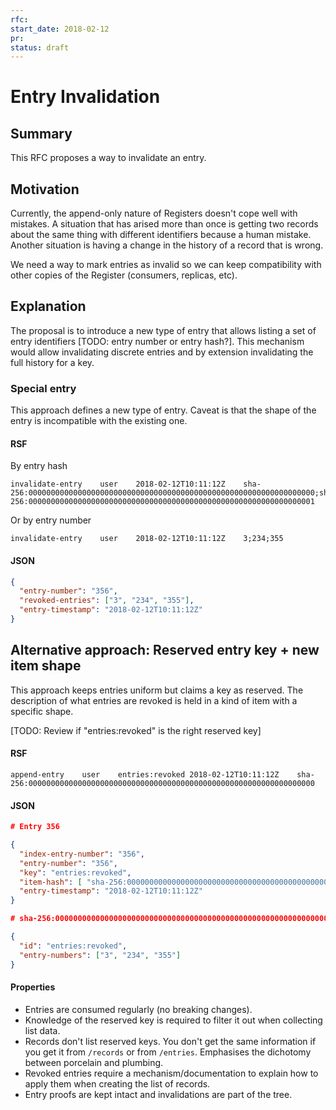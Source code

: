 ```yaml
---
rfc:
start_date: 2018-02-12
pr:
status: draft
---
```


# Entry Invalidation

## Summary

This RFC proposes a way to invalidate an entry.


## Motivation

Currently, the append-only nature of Registers doesn't cope well with
mistakes. A situation that has arised more than once is getting two records
about the same thing with different identifiers because a human mistake.
Another situation is having a change in the history of a record that is wrong.

We need a way to mark entries as invalid so we can keep compatibility with
other copies of the Register (consumers, replicas, etc).

## Explanation

The proposal is to introduce a new type of entry that allows listing a set of
entry identifiers [TODO: entry number or entry hash?].  This mechanism would
allow invalidating discrete entries and by extension invalidating the full
history for a key.


### Special entry

This approach defines a new type of entry. Caveat is that the shape of the
entry is incompatible with the existing one.

#### RSF

By entry hash

```
invalidate-entry	user	2018-02-12T10:11:12Z	sha-256:0000000000000000000000000000000000000000000000000000000000000000;sha-256:0000000000000000000000000000000000000000000000000000000000000001
```

Or by entry number

```
invalidate-entry	user	2018-02-12T10:11:12Z	3;234;355
```

#### JSON

```json
{
  "entry-number": "356",
  "revoked-entries": ["3", "234", "355"],
  "entry-timestamp": "2018-02-12T10:11:12Z"
}
```


## Alternative approach: Reserved entry key + new item shape

This approach keeps entries uniform but claims a key as reserved. The
description of what entries are revoked is held in a kind of item with a
specific shape.

[TODO: Review if "entries:revoked" is the right reserved key]

#### RSF

```
append-entry	user	entries:revoked	2018-02-12T10:11:12Z	sha-256:0000000000000000000000000000000000000000000000000000000000000000
```

#### JSON

```json
# Entry 356

{
  "index-entry-number": "356",
  "entry-number": "356",
  "key": "entries:revoked",
  "item-hash": [ "sha-256:0000000000000000000000000000000000000000000000000000000000000000"],
  "entry-timestamp": "2018-02-12T10:11:12Z"
}

# sha-256:0000000000000000000000000000000000000000000000000000000000000000

{
  "id": "entries:revoked",
  "entry-numbers": ["3", "234", "355"]
}
```

#### Properties

* Entries are consumed regularly (no breaking changes).
* Knowledge of the reserved key is required to filter it out when collecting
  list data.
* Records don't list reserved keys. You don't get the same information if you
  get it from `/records` or from `/entries`. Emphasises the dichotomy between
  porcelain and plumbing.
* Revoked entries require a mechanism/documentation to explain how to apply
  them when creating the list of records.
* Entry proofs are kept intact and invalidations are part of the tree.
